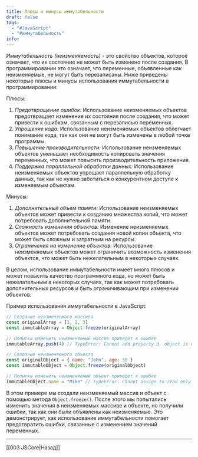 ```yaml
---
title: Плюсы и минусы иммутабельности
draft: false
tags:
  - "#JavaScript"
  - "#иммутабельность"
info:
---
```

_Иммутабельность (неизменяемость)_ - это свойство объектов, которое означает, что их состояние не может быть изменено после создания. В программировании это означает, что переменные, объявленные как неизменяемые, не могут быть перезаписаны. Ниже приведены некоторые плюсы и минусы использования иммутабельности в программировании:

Плюсы:

1. _Предотвращение ошибок:_ Использование неизменяемых объектов предотвращает изменение их состояния после создания, что может привести к ошибкам, связанным с перезаписью переменных.
2. _Упрощение кода:_ Использование неизменяемых объектов облегчает понимание кода, так как они не могут быть изменены в любой точке программы.
3. _Повышение производительности:_ Использование неизменяемых объектов уменьшает необходимость копировать значения переменных, что может повысить производительность приложения.
4. _Поддержка параллельной обработки данных:_ Использование неизменяемых объектов упрощает параллельную обработку данных, так как не нужно заботиться о конкурентном доступе к изменяемым объектам.

Минусы:

1. _Дополнительный объем памяти:_ Использование неизменяемых объектов может привести к созданию множества копий, что может потребовать дополнительной памяти.
2. _Сложность изменения объектов:_ Изменение неизменяемых объектов может потребовать создания новой копии объекта, что может быть сложным и затратным на ресурсы.
3. _Ограничения на изменение объектов:_ Использование неизменяемых объектов может ограничить возможность изменения объектов, что может быть нежелательным в некоторых случаях.

В целом, использование иммутабельности имеет много плюсов и может повысить качество программного кода, но может быть нежелательным в некоторых случаях, так как может потребовать дополнительных ресурсов и быть ограничивающим при изменении объектов.

Пример использования иммутабельности в JavaScript:

```javascript
// Создание неизменяемого массива
const originalArray = [1, 2, 3]
const immutableArray = Object.freeze(originalArray)

// Попытка изменить неизменяемый массив приведет к ошибке
immutableArray.push(4) // TypeError: Cannot add property 3, object is not extensible

// Создание неизменяемого объекта
const originalObject = { name: "John", age: 30 }
const immutableObject = Object.freeze(originalObject)

// Попытка изменить неизменяемый объект приведет к ошибке
immutableObject.name = "Mike" // TypeError: Cannot assign to read only property 'name' of object
```

В этом примере мы создали неизменяемый массив и объект с помощью метода `Object.freeze()`. После этого мы попытались изменить значения в неизменяемых массиве и объекте, но получили ошибки, так как они были объявлены как неизменяемые. Это демонстрирует, как использование иммутабельности помогает предотвратить ошибки, связанные с изменением значений переменных.

---

[[003 JSCore|Назад]]